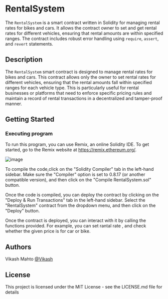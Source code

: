 # RentalSystem
The `RentalSystem` is a smart contract written in Solidity for managing rental rates for bikes and cars. It allows the contract owner to set and get rental rates for different vehicles, ensuring that rental amounts are within specified ranges. The contract includes robust error handling using `require`, `assert`, and `revert` statements.

## Description
The `RentalSystem` smart contract is designed to manage rental rates for bikes and cars. This contract allows only the owner to set rental rates for different vehicles, ensuring that the rental amounts fall within specified ranges for each vehicle type. This is particularly useful for rental businesses or platforms that need to enforce specific pricing rules and maintain a record of rental transactions in a decentralized and tamper-proof manner.

## Getting Started
### Executing program
To run this program, you can use Remix, an online Solidity IDE. To get started, go to the Remix website at https://remix.ethereum.org/.

![image](https://github.com/vikash-kumar-mahto/ETH-AVAX-PROOF-Intermediate/assets/93486699/298c73dd-300a-4ec1-95ab-5330196ce17c)

To compile the code,click on the "Solidity Compiler" tab in the left-hand sidebar. Make sure the "Compiler" option is set to 0.8.17 (or another compatible version), and then click on the "Compile RentalSystem.sol" button.

Once the code is compiled, you can deploy the contract by clicking on the "Deploy & Run Transactions" tab in the left-hand sidebar. Select the "RentalSystem" contract from the dropdown menu, and then click on the "Deploy" button.

Once the contract is deployed, you can interact with it by calling the functions provided. For example, you can set rantal rate , and check whether the given price is for car or bike.

## Authors
Vikash Mahto
[@Vikash](https://www.linkedin.com/in/vikash-kumar1212/)


## License
This project is licensed under the MIT License - see the LICENSE.md file for details

